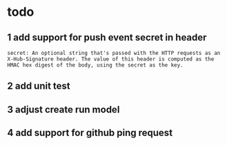 # todo
## 1 add support for push event secret in header
`secret: An optional string that's passed with the HTTP requests as an X-Hub-Signature header. The value of this header is computed as the HMAC hex digest of the body, using the secret as the key.`
## 2 add unit test
## 3 adjust create run model
## 4 add support for github ping request